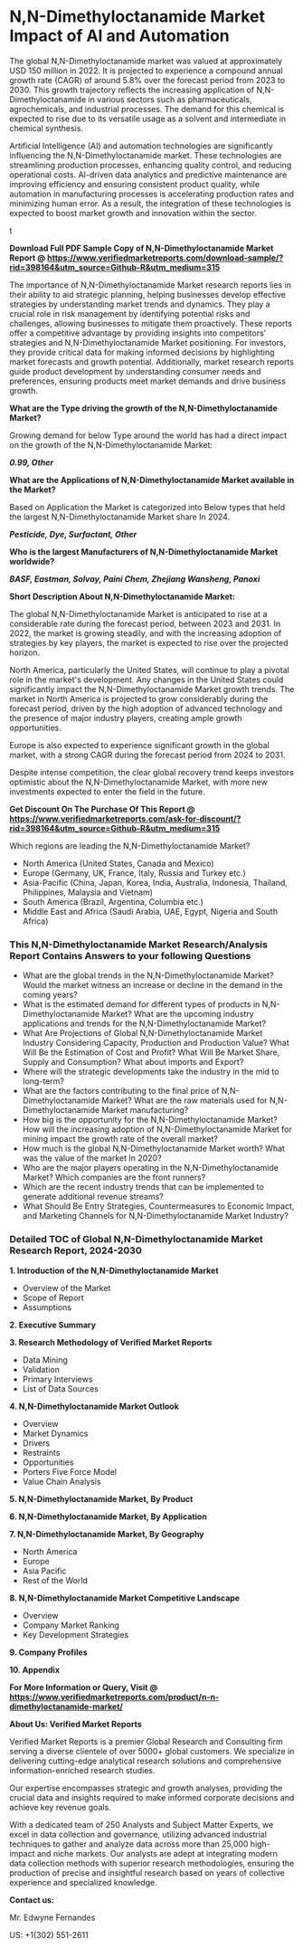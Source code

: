 <meta name="title" content="Global N,N-Dimethyloctanamide Market Impact of AI and Automation"><meta name="description" content="The global N,N-Dimethyloctanamide market was valued at approximately USD 150 million in 2022. It is projected to experience a compound annual growth rate (CAGR) of aro"><meta name="title" content="N,N-Dimethyloctanamide Market Size, Share, Scope, Trends, Growth, Opportunities, Analysis, Forecast"><h1>N,N-Dimethyloctanamide Market Impact of AI and Automation</h1><p>The global N,N-Dimethyloctanamide market was valued at approximately USD 150 million in 2022. It is projected to experience a compound annual growth rate (CAGR) of around 5.8% over the forecast period from 2023 to 2030. This growth trajectory reflects the increasing application of N,N-Dimethyloctanamide in various sectors such as pharmaceuticals, agrochemicals, and industrial processes. The demand for this chemical is expected to rise due to its versatile usage as a solvent and intermediate in chemical synthesis.</p><p>Artificial Intelligence (AI) and automation technologies are significantly influencing the N,N-Dimethyloctanamide market. These technologies are streamlining production processes, enhancing quality control, and reducing operational costs. AI-driven data analytics and predictive maintenance are improving efficiency and ensuring consistent product quality, while automation in manufacturing processes is accelerating production rates and minimizing human error. As a result, the integration of these technologies is expected to boost market growth and innovation within the sector.</p>t</p><p id="" class=""><strong>Download Full PDF Sample Copy of N,N-Dimethyloctanamide Market Report @ <a href="https://www.verifiedmarketreports.com/download-sample/?rid=398164&utm_source=Github-R&utm_medium=315" target="_blank">https://www.verifiedmarketreports.com/download-sample/?rid=398164&utm_source=Github-R&utm_medium=315</a></strong></p><p>The importance of&nbsp;N,N-Dimethyloctanamide Market research reports lies in their ability to aid strategic planning, helping businesses develop effective strategies by understanding market trends and dynamics. They play a crucial role in risk management by identifying potential risks and challenges, allowing businesses to mitigate them proactively. These reports offer a competitive advantage by providing insights into competitors' strategies and N,N-Dimethyloctanamide Market positioning. For investors, they provide critical data for making informed decisions by highlighting market forecasts and growth potential. Additionally, market research reports guide product development by understanding consumer needs and preferences, ensuring products meet market demands and drive business growth.</p><p><strong>What are the&nbsp;Type driving the growth of the N,N-Dimethyloctanamide Market?</strong></p><p id="" class="">Growing demand for below Type around the world has had a direct impact on the growth of the N,N-Dimethyloctanamide Market:</p><em><strong>0.99, Other</strong></em></p><strong>What are the&nbsp;Applications&nbsp;of N,N-Dimethyloctanamide Market available in the Market?</strong></p><p id="" class="">Based on Application the Market is categorized into Below types that held the largest N,N-Dimethyloctanamide Market share In 2024.</p><em><strong>Pesticide, Dye, Surfactant, Other</strong></em></p><strong>Who is the largest Manufacturers of N,N-Dimethyloctanamide Market worldwide?</strong></p><p><em><strong>BASF, Eastman, Solvay, Paini Chem, Zhejiang Wansheng, Panoxi</strong></em></p><p id="" class=""><strong>Short Description About N,N-Dimethyloctanamide Market:</strong></p><p>The global N,N-Dimethyloctanamide Market is anticipated to rise at a considerable rate during the forecast period, between 2023 and 2031. In 2022, the market is growing steadily, and with the increasing adoption of strategies by key players, the market is expected to rise over the projected horizon.</p><p>North America, particularly the United States, will continue to play a pivotal role in the market's development. Any changes in the United States could significantly impact the N,N-Dimethyloctanamide Market growth trends. The market in North America is projected to grow considerably during the forecast period, driven by the high adoption of advanced technology and the presence of major industry players, creating ample growth opportunities.</p><p>Europe is also expected to experience significant growth in the global market, with a strong CAGR during the forecast period from 2024 to 2031.</p><p>Despite intense competition, the clear global recovery trend keeps investors optimistic about the N,N-Dimethyloctanamide Market, with more new investments expected to enter the field in the future.</p><p id="" class=""><strong>Get Discount On The Purchase Of This Report @ <a href="https://www.verifiedmarketreports.com/ask-for-discount/?rid=398164&utm_source=Github-R&utm_medium=315" target="_blank">https://www.verifiedmarketreports.com/ask-for-discount/?rid=398164&utm_source=Github-R&utm_medium=315</a></strong></p>Which regions are leading the N,N-Dimethyloctanamide Market?</p><ul><li>North America (United States, Canada and Mexico)</li><li>Europe (Germany, UK, France, Italy, Russia and Turkey etc.)</li><li>Asia-Pacific (China, Japan, Korea, India, Australia, Indonesia, Thailand, Philippines, Malaysia and Vietnam)</li><li>South America (Brazil, Argentina, Columbia etc.)</li><li>Middle East and Africa (Saudi Arabia, UAE, Egypt, Nigeria and South Africa)</li></ul><h3 id="" class="">This N,N-Dimethyloctanamide Market Research/Analysis Report Contains Answers to your following Questions</h3><ul><li>What are the global trends in the N,N-Dimethyloctanamide Market? Would the market witness an increase or decline in the demand in the coming years?</li><li>What is the estimated demand for different types of products in N,N-Dimethyloctanamide Market? What are the upcoming industry applications and trends for the N,N-Dimethyloctanamide Market?</li><li>What Are Projections of Global N,N-Dimethyloctanamide Market Industry Considering Capacity, Production and Production Value? What Will Be the Estimation of Cost and Profit? What Will Be Market Share, Supply and Consumption? What about imports and Export?</li><li>Where will the strategic developments take the industry in the mid to long-term?</li><li>What are the factors contributing to the final price of N,N-Dimethyloctanamide Market? What are the raw materials used for N,N-Dimethyloctanamide Market manufacturing?</li><li>How big is the opportunity for the N,N-Dimethyloctanamide Market? How will the increasing adoption of N,N-Dimethyloctanamide Market for mining impact the growth rate of the overall market?</li><li>How much is the global N,N-Dimethyloctanamide Market worth? What was the value of the market In 2020?</li><li>Who are the major players operating in the N,N-Dimethyloctanamide Market? Which companies are the front runners?</li><li>Which are the recent industry trends that can be implemented to generate additional revenue streams?</li><li>What Should Be Entry Strategies, Countermeasures to Economic Impact, and Marketing Channels for N,N-Dimethyloctanamide Market Industry?</li></ul><h3 id="" class="">Detailed TOC of Global N,N-Dimethyloctanamide Market Research Report, 2024-2030</h3><p id="" class=""><strong>1. Introduction of the N,N-Dimethyloctanamide Market</strong></p><ul><li>Overview of the Market</li><li>Scope of Report</li><li>Assumptions</li></ul><p id="" class=""><strong>2. Executive Summary</strong></p><p id="" class=""><strong>3. Research Methodology of Verified Market Reports</strong></p><ul><li>Data Mining</li><li>Validation</li><li>Primary Interviews</li><li>List of Data Sources</li></ul><p id="" class=""><strong>4. N,N-Dimethyloctanamide Market Outlook</strong></p><ul><li>Overview</li><li>Market Dynamics</li><li>Drivers</li><li>Restraints</li><li>Opportunities</li><li>Porters Five Force Model</li><li>Value Chain Analysis</li></ul><p id="" class=""><strong>5. N,N-Dimethyloctanamide Market, By Product</strong></p><p id="" class=""><strong>6. N,N-Dimethyloctanamide Market, By Application</strong></p><p id="" class=""><strong>7. N,N-Dimethyloctanamide Market, By Geography</strong></p><ul><li>North America</li><li>Europe</li><li>Asia Pacific</li><li>Rest of the World</li></ul><p id="" class=""><strong>8. N,N-Dimethyloctanamide Market Competitive Landscape</strong></p><ul><li>Overview</li><li>Company Market Ranking</li><li>Key Development Strategies</li></ul><p id="" class=""><strong>9. Company Profiles</strong></p><p id="" class=""><strong>10. Appendix</strong></p><p id="" class=""><strong>For More Information or Query, Visit @ <a href="https://www.verifiedmarketreports.com/product/n-n-dimethyloctanamide-market/" target="_blank">https://www.verifiedmarketreports.com/product/n-n-dimethyloctanamide-market/</a></strong></p><p id="" class=""><strong>About Us: Verified Market Reports</strong></p><p id="" class="">Verified Market Reports is a premier Global Research and Consulting firm serving a diverse clientele of over 5000+ global customers. We specialize in delivering cutting-edge analytical research solutions and comprehensive information-enriched research studies.</p><p id="" class="">Our expertise encompasses strategic and growth analyses, providing the crucial data and insights required to make informed corporate decisions and achieve key revenue goals.</p><p id="" class="">With a dedicated team of 250 Analysts and Subject Matter Experts, we excel in data collection and governance, utilizing advanced industrial techniques to gather and analyze data across more than 25,000 high-impact and niche markets. Our analysts are adept at integrating modern data collection methods with superior research methodologies, ensuring the production of precise and insightful research based on years of collective experience and specialized knowledge.</p><p id="" class=""><strong>Contact us:</strong></p><p id="" class="">Mr. Edwyne Fernandes</p><p id="" class="">US: +1(302) 551-2611</p>